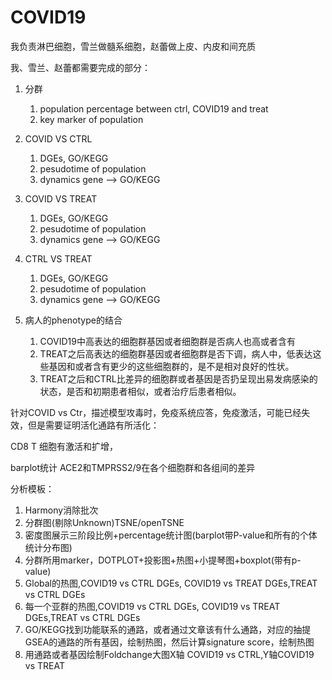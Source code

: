 # COVID19

我负责淋巴细胞，雪兰做髓系细胞，赵蕾做上皮、内皮和间充质

我、雪兰、赵蕾都需要完成的部分：

1. 分群
   1. population percentage between ctrl, COVID19 and treat
   2. key marker of population
2. COVID VS CTRL 
   1. DGEs, GO/KEGG
   2. pesudotime of population
   3. dynamics gene --> GO/KEGG
3. COVID VS TREAT
   1. DGEs, GO/KEGG
   2. pesudotime of population
   3. dynamics gene --> GO/KEGG
4. CTRL  VS TREAT
   1. DGEs, GO/KEGG
   2. pesudotime of population
   3. dynamics gene --> GO/KEGG

5. 病人的phenotype的结合
   1. COVID19中高表达的细胞群基因或者细胞群是否病人也高或者含有
   2. TREAT之后高表达的细胞群基因或者细胞群是否下调，病人中，低表达这些基因和或者含有更少的这些细胞群的，是不是相对良好的性状。
   3. TREAT之后和CTRL比差异的细胞群或者基因是否扔呈现出易发病感染的状态，是否和初期患者相似，或者治疗后患者相似。

针对COVID vs Ctr，描述模型攻毒时，免疫系统应答，免疫激活，可能已经失效，但是需要证明活化通路有所活化：

CD8 T 细胞有激活和扩增，

barplot统计 ACE2和TMPRSS2/9在各个细胞群和各组间的差异

分析模板：

1. Harmony消除批次
2. 分群图(剔除Unknown)TSNE/openTSNE
3. 密度图展示三阶段比例+percentage统计图(barplot带P-value和所有的个体统计分布图)
4. 分群所用marker，DOTPLOT+投影图+热图+小提琴图+boxplot(带有p-value)
5. Global的热图,COVID19 vs CTRL DGEs, COVID19 vs TREAT DGEs,TREAT vs CTRL DGEs
6. 每一个亚群的热图,COVID19 vs CTRL DGEs, COVID19 vs TREAT DGEs,TREAT vs CTRL DGEs
7. GO/KEGG找到功能联系的通路，或者通过文章该有什么通路，对应的抽提GSEA的通路的所有基因，绘制热图，然后计算signature score，绘制热图
8. 用通路或者基因绘制Foldchange大图X轴 COVID19 vs CTRL,Y轴COVID19 vs TREAT